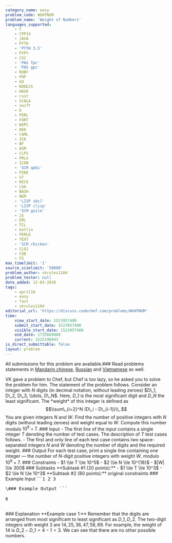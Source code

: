 ```yaml
---
category_name: easy
problem_code: WGHTNUM
problem_name: 'Weight of Numbers'
languages_supported:
    - C
    - CPP14
    - JAVA
    - PYTH
    - 'PYTH 3.5'
    - PYPY
    - CS2
    - 'PAS fpc'
    - 'PAS gpc'
    - RUBY
    - PHP
    - GO
    - NODEJS
    - HASK
    - rust
    - SCALA
    - swift
    - D
    - PERL
    - FORT
    - WSPC
    - ADA
    - CAML
    - ICK
    - BF
    - ASM
    - CLPS
    - PRLG
    - ICON
    - 'SCM qobi'
    - PIKE
    - ST
    - NICE
    - LUA
    - BASH
    - NEM
    - 'LISP sbcl'
    - 'LISP clisp'
    - 'SCM guile'
    - JS
    - ERL
    - TCL
    - kotlin
    - PERL6
    - TEXT
    - 'SCM chicken'
    - CLOJ
    - COB
    - FS
max_timelimit: '1'
source_sizelimit: '50000'
problem_author: vkrules1104
problem_tester: null
date_added: 12-03-2018
tags:
    - april18
    - easy
    - fast
    - vkrules1104
editorial_url: 'https://discuss.codechef.com/problems/WGHTNUM'
time:
    view_start_date: 1523957400
    submit_start_date: 1523957400
    visible_start_date: 1523957400
    end_date: 1735669800
    current: 1525198943
is_direct_submittable: false
layout: problem
---
```

All submissions for this problem are available.### Read problems statements in [Mandarin chinese](http://www.codechef.com/download/translated/APRIL18/mandarin/WGHTNUM.pdf), [Russian](http://www.codechef.com/download/translated/APRIL18/russian/WGHTNUM.pdf) and [Vietnamese](http://www.codechef.com/download/translated/APRIL18/vietnamese/WGHTNUM.pdf) as well.

VK gave a problem to Chef, but Chef is too lazy, so he asked you to solve the problem for him. The statement of the problem follows. Consider an integer with $N$ digits (in decimal notation, without leading zeroes) $D\_1, D\_2, D\_3, \\dots, D\_N$. Here, $D\_1$ is the most significant digit and $D\_N$ the least significant. The \*weight\* of this integer is defined as $$\\sum\_{i=2}^N (D\_i - D\_{i-1})\\,.$$ You are given integers $N$ and $W$. Find the number of positive integers with $N$ digits (without leading zeroes) and weight equal to $W$. Compute this number modulo $10^9+7$. ### Input - The first line of the input contains a single integer $T$ denoting the number of test cases. The description of $T$ test cases follows. - The first and only line of each test case contains two space-separated integers $N$ and $W$ denoting the number of digits and the required weight. ### Output For each test case, print a single line containing one integer — the number of $N$-digit positive integers with weight $W$, modulo $10^9+7$. ### Constraints - $1 \\le T \\le 10^5$ - $2 \\le N \\le 10^{18}$ - $|W| \\le 300$ ### Subtasks \*\*Subtask #1 (20 points):\*\* - $1 \\le T \\le 10^3$ - $2 \\le N \\le 10^3$ \*\*Subtask #2 (80 points):\*\* original constraints ### Example Input ```
<tt>
1
2 3
</tt>
<pre>
\### Example Output ```
<tt>
6
</tt>
</pre>
\### Explanation \*\*Example case 1:\*\* Remember that the digits are arranged from most significant to least significant as $D\_1, D\_2$. The two-digit integers with weight $3$ are $14, 25, 36, 47, 58, 69$. For example, the weight of $14$ is $D\_2-D\_1 = 4-1 = 3$. We can see that there are no other possible numbers.
